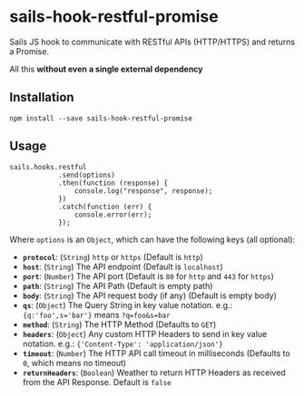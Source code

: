 # sails-hook-restful-promise
Sails JS hook to communicate with RESTful APIs (HTTP/HTTPS) and returns a Promise.

All this **without even a single external dependency**

## Installation

````
npm install --save sails-hook-restful-promise
````

## Usage

````
sails.hooks.restful
            .send(options)
            .then(function (response) {
                console.log("response", response);
            })
            .catch(function (err) {
                console.error(err);
            });
````
Where `options` is an `Object`, which can have the following keys (all optional):
* **`protocol`**: (`String`) `http` or `https` (Default is `http`)
* **`host`**: (`String`) The API endpoint (Default is `localhost`)
* **`port`**: (`Number`) The API port (Default is `80` for `http` and `443` for `https`)
* **`path`**: (`String`) The API Path (Default is empty path)
* **`body`**: (`String`) The API request body (if any) (Default is empty body)
* **`qs`**: (`Object`) The Query String in key value notation. e.g.: `{q:'foo',s='bar'}` means `?q=foo&s=bar`
* **`method`**: (`String`) The HTTP Method (Defaults to `GET`)
* **`headers`**: (`Object`) Any custom HTTP Headers to send in key value notation. e.g.: `{'Content-Type': 'application/json'}`
* **`timeout`**: (`Number`) The HTTP API call timeout in milliseconds (Defaults to `0`, which means no timeout)
* **`returnHeaders`**: (`Boolean`) Weather to return HTTP Headers as received from the API Response. Default is `false`
